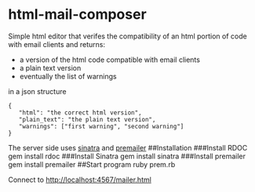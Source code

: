 html-mail-composer
==================

Simple html editor that verifes the compatibility of an html portion of code with email clients and returns:

* a version of the html code compatible with email clients
* a plain text version
* eventually the list of warnings

in a json structure

    {
       "html": "the correct html version",
       "plain_text": "the plain text version",
       "warnings": ["first warning", "second warning"]
    }
    
The server side uses [sinatra](http://www.sinatrarb.com/) and [premailer](https://github.com/premailer/premailer/)
##Installation
###Install RDOC
    gem install rdoc
###Install Sinatra
    gem install sinatra
###Install premailer
    gem install premailer
##Start program
    ruby prem.rb

Connect to [http://localhost:4567/mailer.html](http://localhost:4567/mailer.html)

